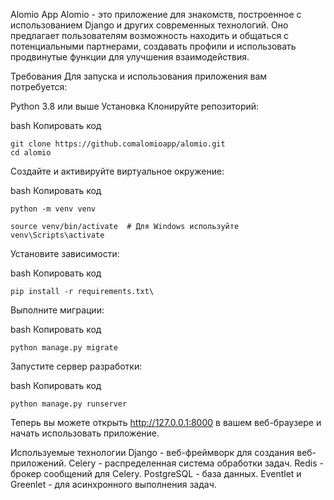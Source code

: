 Alomio App
Alomio - это приложение для знакомств, построенное с использованием Django и других современных технологий. Оно предлагает пользователям возможность находить и общаться с потенциальными партнерами, создавать профили и использовать продвинутые функции для улучшения взаимодействия.

Требования
Для запуска и использования приложения вам потребуется:

Python 3.8 или выше
Установка
Клонируйте репозиторий:

bash
Копировать код
```
git clone https://github.comalomioapp/alomio.git
cd alomio
```
Создайте и активируйте виртуальное окружение:

bash
Копировать код
```
python -m venv venv
```
```
source venv/bin/activate  # Для Windows используйте venv\Scripts\activate
```
Установите зависимости:

bash
Копировать код
```
pip install -r requirements.txt\
```
Выполните миграции:

bash
Копировать код
```
python manage.py migrate
```
Запустите сервер разработки:

bash
Копировать код
```
python manage.py runserver
```
Теперь вы можете открыть http://127.0.0.1:8000 в вашем веб-браузере и начать использовать приложение.

Используемые технологии
Django - веб-фреймворк для создания веб-приложений.
Celery - распределенная система обработки задач.
Redis - брокер сообщений для Celery.
PostgreSQL - база данных.
Eventlet и Greenlet - для асинхронного выполнения задач.

